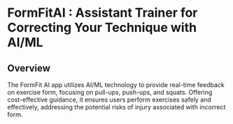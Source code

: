 # FormFitAI : Assistant Trainer for Correcting Your Technique with AI/ML

## Overview
The FormFit AI app utilizes AI/ML technology to provide real-time feedback on exercise form, focusing on pull-ups, push-ups, and squats. Offering cost-effective guidance, it ensures users perform exercises safely and effectively, addressing the potential risks of injury associated with incorrect form.
